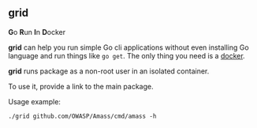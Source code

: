 grid
----

**G**o **R**un **I**n **D**ocker

**grid** can help you run simple Go cli applications without even installing Go
language and run things like `go get`. The only thing you need is a
[docker](https://docs.docker.com/install/).

**grid** runs package as a non-root user in an isolated container.

To use it, provide a link to the main package.

Usage example:
```
./grid github.com/OWASP/Amass/cmd/amass -h
```

